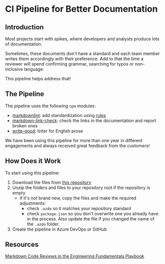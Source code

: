 # CI Pipeline for Better Documentation

## Introduction

Most projects start with spikes, where developers and analysts produce lots of documentation.

Sometimes, these documents don't have a standard and each team member writes them accordingly with their preference. Add to that the time a reviewer will spend confirming grammar, searching for typos or non-inclusive language.

This pipeline helps address that!

## The Pipeline

The pipeline uses the following `npm` modules:

- [markdownlint](https://github.com/DavidAnson/markdownlint): add standardization using [rules](https://github.com/DavidAnson/markdownlint#rules--aliases)
- [markdown-link-check](https://github.com/tcort/markdown-link-check): check the links in the documentation and report broken
ones
- [write-good](https://github.com/btford/write-good): linter for English prose

We have been using this pipeline for more than one year in different engagements and always received great feedback from the
customers!

## How Does it Work

To start using this pipeline:

1. Download the files from [this repository](https://github.com/squassina/doc-pipeline/tree/main/repo-root)
1. Unzip the folders and files to your repository root if the repository is empty
    - if it's not brand new, copy the files and make the required adjustments:
        - check `.azdo` so it matches your repository standard
        - check `package.json` so you don't overwrite one you already have in the process. Also update the file if you changed
          the name of the `.azdo` folder.
1. Create the pipeline in Azure DevOps or GitHub

## Resources

[Markdown Code Reviews in the Engineering Fundamentals Playbook](https://microsoft.github.io/code-with-engineering-playbook/code-reviews/recipes/markdown/#code-review-checklist)
